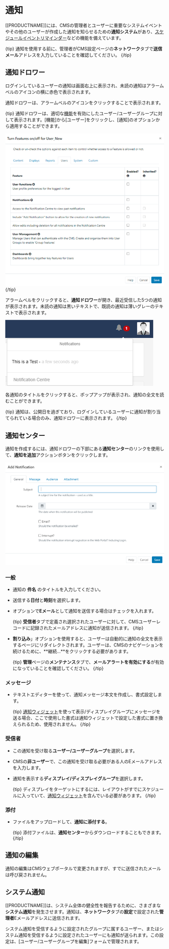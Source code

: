<!--toc=users-->

# 通知

[[PRODUCTNAME]]には、CMSの管理者とユーザーに重要なシステムイベントやその他のユーザーが作成した通知を知らせるための**通知システム**があり、[スケジュールイベントリマインダー](scheduling_events.html#reminders)などの機能を備えています。

{tip}
通知を使用する前に、管理者がCMS設定ページの**ネットワーク**タブで**送信メール**アドレスを入力していることを確認してください。
{/tip}

## 通知ドロワー

ログインしているユーザーの通知は画面右上に表示され、未読の通知はアラームベルのアイコンの横に赤色で表示されます。

通知ドロワーは、アラームベルのアイコンをクリックすることで表示されます。

{tip}
通知ドロワーは、適切な[機能](users_features_and_sharing.html)を有効にしたユーザー/ユーザーグループに対して表示されます。[機能]から[ユーザー]をクリックし、[通知]のオプションから適用することができます。

![通知機能](img/v3_users_notification_feature.png)
{/tip}

アラームベルをクリックすると、**通知ドロワー**が開き、最近受信した5つの通知が表示されます。未読の通知は黒いテキストで、既読の通知は薄いグレーのテキストで表示されます。

![ユーザー通知ベル](img/users_notification_bell.png)

各通知のタイトルをクリックすると、ポップアップが表示され、通知の全文を読むことができます。

{tip}
通知は、公開日を過ぎており、ログインしているユーザーに通知が割り当てられている場合のみ、通知ドロワーに表示されます。
{/tip}

## 通知センター

通知を作成するには、通知ドロワーの下部にある**通知センター**のリンクを使用して、**通知を追加**アクションボタンをクリックします。

![ユーザーの通知を追加](img/v3_users_notification_general.png)



### 一般

- 通知の **件名** のタイトルを入力してください。

- 送信する**日付**と**時刻**を選択します。

- オプションで**Eメール**として通知を送信する場合はチェックを入れます。

  {tip}
  **受信者**タブで定義され選択されたユーザーに対して、CMSユーザーレコードに記録されたメールアドレスに通知が送信されます。
  {/tip}

- **割り込み**」オプションを使用すると、ユーザーは自動的に通知の全文を表示するページにリダイレクトされます。ユーザーは、CMSのナビゲーションを続けるために、**継続...**をクリックする必要があります。

  {tip}
  **管理**ページの**メンテナンス**タブで、**メールアラートを有効にする**が有効になっていることを確認してください。
  {/tip}

### メッセージ

- テキストエディターを使って、通知メッセージ本文を作成し、書式設定します。

  {tip}
  [通知ウィジェット](media_module_notifications.html)を使って表示/ディスプレイグループにメッセージを送る場合、ここで使用した書式は通知ウィジェットで設定した書式に置き換えられるため、使用されません。
  {/tip}

### 受信者 

- この通知を受け取る**ユーザー/ユーザーグループ**を選択します。
- CMSの**非ユーザー**で、この通知を受け取る必要がある人のEメールアドレスを入力します。
- 通知を表示する**ディスプレイ/ディスプレイグループ**を選択します。

  {tip}
  ディスプレイをターゲットにするには、レイアウトがすでにスケジュールに入っていて、[通知ウィジェット](media_module_notifications.html)を含んでいる必要があります。
  {/tip}

### 添付

- ファイルをアップロードして、**通知に添付する**。

  {tip}
  添付ファイルは、**通知センター**からダウンロードすることもできます。
  {/tip}

## 通知の編集

通知の編集はCMSウェブポータルで変更されますが、すでに送信されたメールは呼び戻されません。

## システム通知

[[PRODUCTNAME]]は、システム全体の健全性を報告するために、さまざまな**システム通知**を発生させます。通知は、**ネットワーク**タブの**設定**で設定された**管理者**Eメールアドレスに送信されます。

システム通知を受信するように設定されたグループに属するユーザー、またはシステム通知を受信するように設定されたユーザーにも通知が送られます。この設定は、[ユーザー/ユーザーグループを編集]フォームで管理されます。

